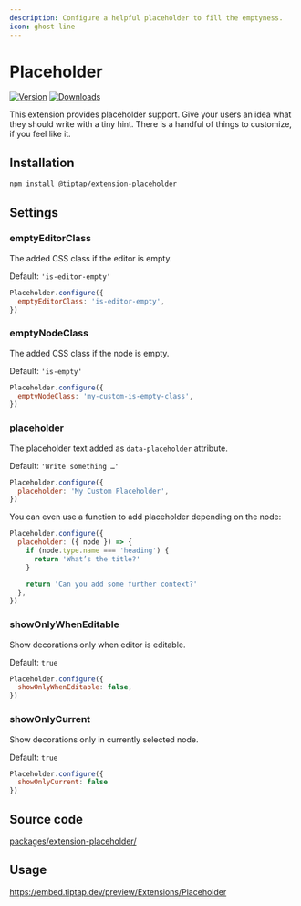 ```yaml
---
description: Configure a helpful placeholder to fill the emptyness.
icon: ghost-line
---
```


# Placeholder
[![Version](https://img.shields.io/npm/v/@tiptap/extension-placeholder.svg?label=version)](https://www.npmjs.com/package/@tiptap/extension-placeholder)
[![Downloads](https://img.shields.io/npm/dm/@tiptap/extension-placeholder.svg)](https://npmcharts.com/compare/@tiptap/extension-placeholder?minimal=true)

This extension provides placeholder support. Give your users an idea what they should write with a tiny hint. There is a handful of things to customize, if you feel like it.

## Installation
```bash
npm install @tiptap/extension-placeholder
```

## Settings

### emptyEditorClass
The added CSS class if the editor is empty.

Default: `'is-editor-empty'`

```js
Placeholder.configure({
  emptyEditorClass: 'is-editor-empty',
})
```

### emptyNodeClass
The added CSS class if the node is empty.

Default: `'is-empty'`

```js
Placeholder.configure({
  emptyNodeClass: 'my-custom-is-empty-class',
})
```

### placeholder
The placeholder text added as `data-placeholder` attribute.

Default: `'Write something …'`

```js
Placeholder.configure({
  placeholder: 'My Custom Placeholder',
})
```

You can even use a function to add placeholder depending on the node:

```js
Placeholder.configure({
  placeholder: ({ node }) => {
    if (node.type.name === 'heading') {
      return 'What’s the title?'
    }

    return 'Can you add some further context?'
  },
})
```

### showOnlyWhenEditable
Show decorations only when editor is editable.

Default: `true`

```js
Placeholder.configure({
  showOnlyWhenEditable: false,
})
```

### showOnlyCurrent
Show decorations only in currently selected node.

Default: `true`

```js
Placeholder.configure({
  showOnlyCurrent: false
})
```


## Source code
[packages/extension-placeholder/](https://github.com/ueberdosis/tiptap/blob/main/packages/extension-placeholder/)

## Usage
https://embed.tiptap.dev/preview/Extensions/Placeholder
